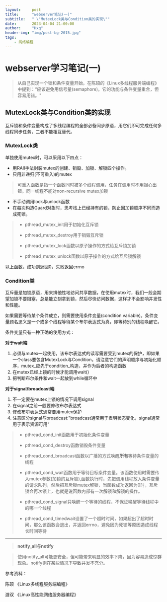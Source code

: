 ```yaml
---
layout:     post
title:      "webserver笔记(一)"
subtitle:   " \"MutexLock类与Condition类的实现\""
date:       2023-04-04 21:00:00
author:     "Hxq"
header-img: "img/post-bg-2015.jpg"
tags:
    - 网络编程
---
```

# webserver学习笔记(一)

> 从自己实现一个锁和条件变量开始，在陈硕的《Linux多线程服务端编程》中提到：“应该避免用信号量(semaphore)。它的功能与条件变量重合，但容易用错。"

## MutexLock类与Condition类的实现

互斥锁和条件变量构成了多线程编程的全部必备同步原语，用它们即可完成任何多线程同步任务，二者不能相互替代。

### MutexLock类

单独使用mutex时，可以采用以下四点：

* 用RAII手法封装mutex的创建、销毁、加锁、解锁四个操作。
* 只用非递归(不可重入)的mutex

> 可重入函数是指一个函数同时被多个线程调用，任务在调用时不用担心出错。同一线程不能对non-recursive mutex加锁

* 不手动调用lock与unlock函数
* 在每次构造Guard对象时，思考栈上已经持有的锁，防止因加锁顺序不同而造成死锁。

>* pthread_mutex_init用于初始化互斥锁
>* pthread_mutex_destroy用于销毁互斥锁
>
>* pthread_mutex_lock函数以原子操作的方式给互斥锁加锁
>* pthread_mutex_unlock函数以原子操作的方式给互斥锁解锁

以上函数，成功则返回0，失败返回errno

### Condition类

互斥量是加锁原语，用来排他性地访问共享数据，在使用mutex时，我们一般会期望加锁不要阻塞，总是能立刻拿到锁，然后尽快访问数据，这样才不会影响并发性和性能。

如果需要等待某个条件成立，则需要使用条件变量(condition variable)。条件变量顾名思义是一个或多个线程等待某个布尔表达式为真，即等待别的线程唤醒它。

条件变量只有一种正确的使用方式：

**对于wait端**

1. 必须与mutex一起使用，该布尔表达式的读写需要受到mutex的保护，即如果一个class要包含MutexLock与Condition，请注意它们的声明顺序与初始化顺序，mutex\_应先于condition\_构造，并作为后者的构造函数
2. 在mutex已经上锁的时候才能调用wait()
3. 把判断布尔条件和wait一起放到while循环中

**对于signal/broadcast端**

1. 不一定要在mutex上锁的情况下调用signal
2. 在signal之前一般要修改布尔表达式
3. 修改布尔表达式通常要用mutex保护
4. 注意区分signal与broadcast:"broadcast通常用于表明状态变化，signal通常用于表示资源可用“

>* pthread_cond_init函数用于初始化条件变量
>* pthread_cond_destroy函数销毁条件变量
>* pthread_cond_broadcast函数以广播的方式唤醒**所有**等待条件变量的线程
>
>* pthread_cond_wait函数用于等待目标条件变量。该函数使用时需要传入mutex参数(加锁的互斥锁),函数执行时，先把调用线程放入条件变量的请求队列，然后把互斥锁mutex解锁，当函数成功返回为0时，互斥锁会再次锁上，也就是说函数内部有一次解锁和解锁的操作。
>* pthread_cond_signal只唤醒一个等待的线程，不保证唤醒等待线程中的哪一个线程
>* pthread_cond_timedwait设置了一个超时时间，如果超出了超时时间，那么该函数会退出，并返回errno，避免因为死锁等原因造成线程长时间等待

---

> **notify_all与notify**

> 使用notify_all可能更安全，但可能带来明显的效率下降，因为容易造成惊群现象。notify则在某些情况下导致并发不充分。

参考资料：

陈硕 《Linux多线程服务端编程》

游双 《Linux高性能网络服务器编程》
